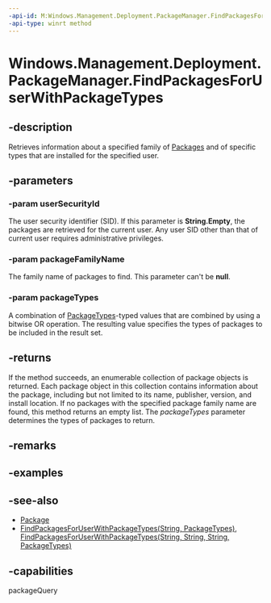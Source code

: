 ```yaml
---
-api-id: M:Windows.Management.Deployment.PackageManager.FindPackagesForUserWithPackageTypes(System.String,System.String,Windows.Management.Deployment.PackageTypes)
-api-type: winrt method
---
```


<!-- Method syntax
public Windows.Foundation.Collections.IIterable<Windows.ApplicationModel.Package> FindPackagesForUserWithPackageTypes(System.String userSecurityId, System.String packageFamilyName, Windows.Management.Deployment.PackageTypes packageTypes)
-->

# Windows.Management.Deployment.PackageManager.FindPackagesForUserWithPackageTypes

## -description
Retrieves information about a specified family of [Packages](https://docs.microsoft.com/uwp/api/windows.applicationmodel.package) and of specific types that are installed for the specified user.

## -parameters
### -param userSecurityId
The user security identifier (SID). If this parameter is **String.Empty**, the packages are retrieved for the current user. Any user SID other than that of current user requires administrative privileges.

### -param packageFamilyName
The family name of packages to find. This parameter can't be **null**.

### -param packageTypes
A combination of [PackageTypes](packagetypes.md)-typed values that are combined by using a bitwise OR operation. The resulting value specifies the types of packages to be included in the result set.

## -returns
If the method succeeds, an enumerable collection of package objects is returned. Each package object in this collection contains information about the package, including but not limited to its name, publisher, version, and install location. If no packages with the specified package family name are found, this method returns an empty list. The *packageTypes* parameter determines the types of packages to return.

## -remarks

## -examples

## -see-also

- [Package](https://docs.microsoft.com/uwp/api/windows.applicationmodel.package)
- [FindPackagesForUserWithPackageTypes(String, PackageTypes)](packagemanager_findpackagesforuserwithpackagetypes_1422527170.md), [FindPackagesForUserWithPackageTypes(String, String, String, PackageTypes)](packagemanager_findpackagesforuserwithpackagetypes_1875427314.md)

## -capabilities
packageQuery
